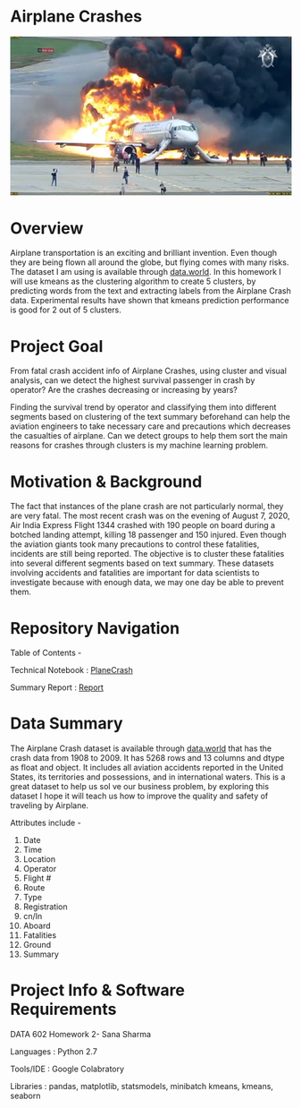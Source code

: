 # Airplane Crashes
![plane](plane.jpg)

# Overview 
Airplane transportation is an exciting and brilliant invention. Even though they are being flown all around the globe, but flying comes with many risks. The dataset I am using is available through [data.world](https://data.world/data-society/airplane-crashes#_=_). In this homework I will use kmeans as the clustering algorithm to create 5 clusters, by predicting words from the text and extracting labels from the Airplane Crash data. Experimental results have shown that kmeans prediction performance is good for 2 out of 5 clusters.
# Project Goal
From fatal crash accident info of Airplane Crashes, using cluster and visual analysis, can we detect the highest survival passenger in crash by operator? Are the crashes decreasing or increasing by years?

Finding the survival trend by operator and classifying them into different segments based on clustering of the text summary beforehand can help the aviation engineers to take necessary care and precautions which decreases the casualties of airplane. Can we detect groups to help them sort the main reasons for crashes through clusters is my machine learning problem.
# Motivation & Background
The fact that instances of the plane crash are not particularly normal, they are very fatal. The most recent crash was on the evening of August 7, 2020, Air India Express Flight 1344 crashed with 190 people on board during a botched landing attempt, killing 18 passenger and 150 injured. Even though the aviation giants took many precautions to control these fatalities, incidents are still being reported. The objective is to cluster these fatalities into several different segments based on text summary. These datasets involving accidents and fatalities are important for data scientists to investigate because with enough data, we may one day be able to prevent them.

# Repository Navigation 

Table of Contents -

Technical Notebook               : [PlaneCrash](https://github.com/sanashar/Airplane_Crashes/tree/main/Notebook)

Summary Report       : [Report](https://github.com/sanashar/breast_power_project1/tree/main/reports)

# Data Summary
The Airplane Crash dataset is available through [data.world](https://data.world/data-society/airplane-crashes#_=_) that has the crash data from 1908 to 2009. It has 5268 rows and 13 columns and dtype as float and object. It includes all aviation accidents reported in the United States, its territories and possessions, and in international waters. This is a great dataset to help us sol ve our business problem, by exploring this dataset I hope it will teach us how to improve the quality and safety of traveling by Airplane.

Attributes include -

1. Date
2. Time
3. Location
4. Operator
5. Flight #
6. Route
7. Type
8. Registration
9. cn/In
10. Aboard
11. Fatalities
12. Ground
13. Summary

# Project Info & Software Requirements
DATA 602 Homework 2- Sana Sharma

Languages    : Python 2.7

Tools/IDE    : Google Colabratory

Libraries    : pandas, matplotlib, statsmodels, minibatch kmeans, kmeans, seaborn
